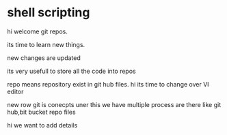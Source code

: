  # shell scripting 

hi welcome git repos.

its time to learn new things.

new changes are updated

its very usefull to store all the code into repos

repo means repository exist in git hub files.
hi its time to change over VI editor

new row
git is conecpts uner this we have multiple process are there like git hub,bit bucket
repo files

hi we want to add details
